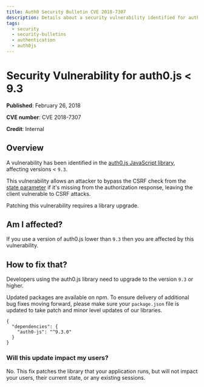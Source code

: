 ```yaml
---
title: Auth0 Security Bulletin CVE 2018-7307
description: Details about a security vulnerability identified for auth0.js < 9.3
tags:
  - security
  - security-bulletins
  - authentication
  - auth0js
---
```

# Security Vulnerability for auth0.js < 9.3

**Published**: February 26, 2018

**CVE number**: CVE 2018-7307

**Credit**: Internal

## Overview

A vulnerability has been identified in the [auth0.js JavaScript library](/libraries/auth0js), affecting versions < `9.3`.

This vulnerability allows an attacker to bypass the CSRF check from the [state parameter](/protocols/oauth2/oauth-state) if it's missing from the authorization response, leaving the client vulnerable to CSRF attacks.

Patching this vulnerability requires a library upgrade.

## Am I affected?

If you use a version of auth0.js lower than `9.3` then you are affected by this vulnerability.

## How to fix that?

Developers using the auth0.js library need to upgrade to the version `9.3` or higher.

Updated packages are available on npm. To ensure delivery of additional bug fixes moving forward, please make sure your `package.json` file is updated to take patch and minor level updates of our libraries.

```text
{
  "dependencies": {
    "auth0-js": "^9.3.0"
  }
}
```

### Will this update impact my users?

No. This fix patches the library that your application runs, but will not impact your users, their current state, or any existing sessions.
